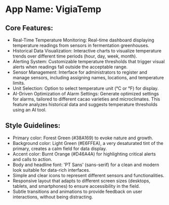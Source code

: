 # **App Name**: VigiaTemp

## Core Features:

- Real-Time Temperature Monitoring: Real-time dashboard displaying temperature readings from sensors in fermentation greenhouses.
- Historical Data Visualization: Interactive charts to visualize temperature trends over different time periods (hour, day, week, month).
- Alerting System: Customizable temperature thresholds that trigger visual alerts when readings fall outside the acceptable range.
- Sensor Management: Interface for administrators to register and manage sensors, including assigning names, locations, and temperature limits.
- Unit Selection: Option to select temperature unit (°C or °F) for display.
- AI-Driven Optimization of Alarm Settings: Generate optimized settings for alarms, tailored to different cacao varieties and microclimates. This feature analyzes historical data and suggests temperature thresholds using an AI tool.

## Style Guidelines:

- Primary color: Forest Green (#38A169) to evoke nature and growth.
- Background color: Light Green (#E6FFEA), a very desaturated tint of the primary, creates a calm field for data display.
- Accent color: Burnt Orange (#D46A4A) for highlighting critical alerts and calls to action.
- Body and headline font: 'PT Sans' (sans-serif) for a clean and modern look suitable for data-rich interfaces.
- Simple and clear icons to represent different sensors and functionalities.
- Responsive layout that adapts to different screen sizes (desktops, tablets, and smartphones) to ensure accessibility in the field.
- Subtle transitions and animations to provide feedback on user interactions, without being distracting.